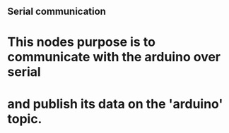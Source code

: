 ## Serial communication
# This nodes purpose is to communicate with the arduino over serial
# and publish its data on the 'arduino' topic.
